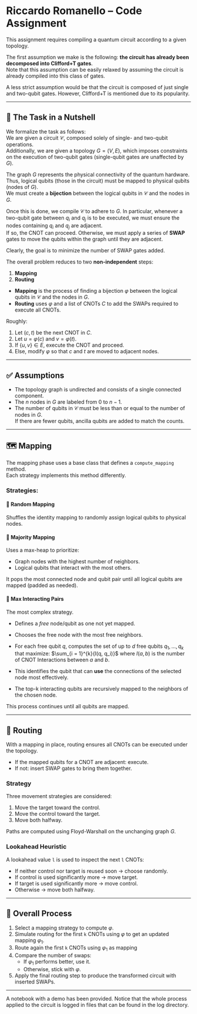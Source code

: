# Riccardo Romanello – Code Assignment

This assignment requires compiling a quantum circuit according to a given topology.

The first assumption we make is the following: **the circuit has already been decomposed into Clifford+T gates**.  
Note that this assumption can be easily relaxed by assuming the circuit is already compiled into this class of gates.

A less strict assumption would be that the circuit is composed of just single and two-qubit gates. However, Clifford+T is mentioned due to its popularity.

---

## 🧠 The Task in a Nutshell

We formalize the task as follows:  
We are given a circuit $\mathcal{C}$, composed solely of single- and two-qubit operations.  
Additionally, we are given a topology $G = (V, E)$, which imposes constraints on the execution of two-qubit gates (single-qubit gates are unaffected by $G$).

The graph $G$ represents the physical connectivity of the quantum hardware.  
Thus, logical qubits (those in the circuit) must be mapped to physical qubits (nodes of $G$).  
We must create a **bijection** between the logical qubits in $\mathcal{C}$ and the nodes in $G$.

Once this is done, we compile $\mathcal{C}$ to adhere to $G$. In particular, whenever a two-qubit gate between $q_i$ and $q_j$ is to be executed, we must ensure the nodes containing $q_i$ and $q_j$ are adjacent.  
If so, the CNOT can proceed. Otherwise, we must apply a series of **SWAP** gates to move the qubits within the graph until they are adjacent.

Clearly, the goal is to minimize the number of SWAP gates added.

The overall problem reduces to two **non-independent** steps:
1. **Mapping**
2. **Routing**

- **Mapping** is the process of finding a bijection $\varphi$ between the logical qubits in $\mathcal{C}$ and the nodes in $G$.
- **Routing** uses $\varphi$ and a list of CNOTs $C$ to add the SWAPs required to execute all CNOTs.

Roughly:
1. Let $(c, t)$ be the next CNOT in $C$.
2. Let $u = \varphi(c)$ and $v = \varphi(t)$.
3. If $\{u, v\} \in E$, execute the CNOT and proceed.
4. Else, modify $\varphi$ so that $c$ and $t$ are moved to adjacent nodes.

---

## ✅ Assumptions

- The topology graph is undirected and consists of a single connected component.
- The $n$ nodes in $G$ are labeled from $0$ to $n-1$.
- The number of qubits in $\mathcal{C}$ must be less than or equal to the number of nodes in $G$.  
  If there are fewer qubits, ancilla qubits are added to match the counts.

---

## 🗺️ Mapping

The mapping phase uses a base class that defines a `compute_mapping` method.  
Each strategy implements this method differently.

### Strategies:

#### 🔹 Random Mapping
Shuffles the identity mapping to randomly assign logical qubits to physical nodes.

#### 🔹 Majority Mapping
Uses a max-heap to prioritize:
- Graph nodes with the highest number of neighbors.
- Logical qubits that interact with the most others.

It pops the most connected node and qubit pair until all logical qubits are mapped (padded as needed).

#### 🔹 Max Interacting Pairs
The most complex strategy.

- Defines a *free* node/qubit as one not yet mapped.
- Chooses the free node with the most free neighbors.
- For each free qubit $q$, computes the set of up to $d$ free qubits $q_1, ..., q_k$ that maximize: $\sum_{i = 1}^{k}{I(q, q_i)}$
  where $I(a, b)$ is the number of CNOT Interactions between $a$ and $b$.

- This identifies the qubit that can **use** the connections of the selected node most effectively.
- The top-k interacting qubits are recursively mapped to the neighbors of the chosen node.

This process continues until all qubits are mapped.

---

## 🔁 Routing

With a mapping in place, routing ensures all CNOTs can be executed under the topology.

- If the mapped qubits for a CNOT are adjacent: execute.
- If not: insert SWAP gates to bring them together.

### Strategy

Three movement strategies are considered:
1. Move the target toward the control.
2. Move the control toward the target.
3. Move both halfway.

Paths are computed using Floyd-Warshall on the unchanging graph $G$.

### Lookahead Heuristic

A lookahead value `l` is used to inspect the next `l` CNOTs:
- If neither control nor target is reused soon → choose randomly.
- If control is used significantly more → move target.
- If target is used significantly more → move control.
- Otherwise → move both halfway.

---

## 🧩 Overall Process

1. Select a mapping strategy to compute $\varphi$.
2. Simulate routing for the first `k` CNOTs using $\varphi$ to get an updated mapping $\varphi_1$.
3. Route again the first `k` CNOTs using $\varphi_1$ as mapping
4. Compare the number of swaps:
   - If $\varphi_1$ performs better, use it.
   - Otherwise, stick with $\varphi$.
5. Apply the final routing step to produce the transformed circuit with inserted SWAPs.

---

A notebook with a demo has been provided. Notice that the whole process applied to the circuit is logged in files that can be found in the log directory. 
